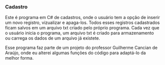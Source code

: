 ### Cadastro

Este é programa em C# de cadastros, onde o usuário tem a opção de inserir um novo registro, vizualizar e apaga-los. 
Todos esses registros cadastrados ficam salvos em um arquivo txt criado pelo próprio programa.
Cada vez que o usuário inicia o programa, um arquivo txt é criado para armazenamento ou carrega os dados de um arquivo já existete.

Esse programa faz parte de um projeto do professor Guilherme Cancian de Araújo, onde eu alterei algumas funções do código para adaptá-lo da melhor forma.
